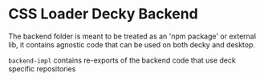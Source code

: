 # CSS Loader Decky Backend

The backend folder is meant to be treated as an 'npm package' or external lib,
it contains agnostic code that can be used on both decky and desktop.

`backend-impl` contains re-exports of the backend code that use deck specific repositories
